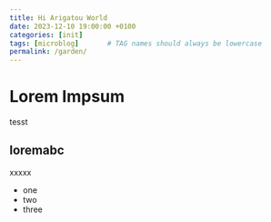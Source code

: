 ```yaml
---
title: Hi Arigatou World
date: 2023-12-10 19:00:00 +0100
categories: [init]
tags: [microblog]       # TAG names should always be lowercase
permalink: /garden/
---
```


# Lorem Impsum

tesst 

## loremabc

xxxxx

* one
* two
* three